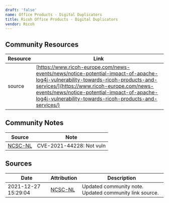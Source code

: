 ```yaml
---
draft: 'false'
name: Office Products - Digital Duplicators
title: Ricoh Office Products - Digital Duplicators
vendor: Ricoh
---
```



## Community Resources
| Resource | Link |
| --- | --- |
| source | [https://www.ricoh-europe.com/news-events/news/notice-potential-impact-of-apache-log4j-vulnerability-towards-ricoh-products-and-services/](https://www.ricoh-europe.com/news-events/news/notice-potential-impact-of-apache-log4j-vulnerability-towards-ricoh-products-and-services/) |

## Community Notes
| Source | Note |
| --- | --- |
| [NCSC-NL](https://github.com/NCSC-NL/log4shell/blob/main/software/README.md) | CVE-2021-44228: Not vuln </ul> |

## Sources
| Date | Attribution | Description |
| --- | --- | --- |
| 2021-12-27 15:29:04 | [NCSC-NL](https://github.com/NCSC-NL/log4shell/blob/main/software/README.md) | Updated community note. Updated community link source.  |
